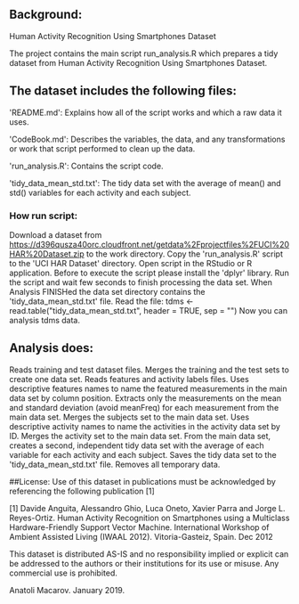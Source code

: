 ## Background:

Human Activity Recognition Using Smartphones Dataset

The project contains the main script run_analysis.R which prepares a tidy dataset from Human Activity Recognition Using Smartphones Dataset.

## The dataset includes the following files:
'README.md': Explains how all of the script works and which a raw data it uses.

'CodeBook.md': Describes the variables, the data, and any transformations or work that script performed to clean up the data.

'run_analysis.R': Contains the script code.

'tidy_data_mean_std.txt': The tidy data set with the average of mean() and std() variables for each activity and each subject.

### How run script:
Download a dataset from https://d396qusza40orc.cloudfront.net/getdata%2Fprojectfiles%2FUCI%20HAR%20Dataset.zip to the work directory.
Copy the 'run_analysis.R' script to the 'UCI HAR Dataset' directory.
Open script in the RStudio or R application.
Before to execute the script please install the 'dplyr' library.
Run the script and wait few seconds to finish processing the data set.
When Analysis FINISHed the data set directory contains the 'tidy_data_mean_std.txt' file.
Read the file: tdms <- read.table("tidy_data_mean_std.txt", header = TRUE, sep = "")
Now you can analysis tdms data.

## Analysis does:
Reads training and test dataset files.
Merges the training and the test sets to create one data set.
Reads features and activity labels files.
Uses descriptive features names to name the featured measurements in the main data set by column position.
Extracts only the measurements on the mean and standard deviation (avoid meanFreq) for each measurement from the main data set.
Merges the subjects set to the main data set.
Uses descriptive activity names to name the activities in the activity data set by ID.
Merges the activity set to the main data set.
From the main data set, creates a second, independent tidy data set with the average of each variable for each activity and each subject.
Saves the tidy data set to the 'tidy_data_mean_std.txt' file.
Removes all temporary data.

##License:
Use of this dataset in publications must be acknowledged by referencing the following publication [1]

[1] Davide Anguita, Alessandro Ghio, Luca Oneto, Xavier Parra and Jorge L. Reyes-Ortiz. Human Activity Recognition on Smartphones using a Multiclass Hardware-Friendly Support Vector Machine. International Workshop of Ambient Assisted Living (IWAAL 2012). Vitoria-Gasteiz, Spain. Dec 2012

This dataset is distributed AS-IS and no responsibility implied or explicit can be addressed to the authors or their institutions for its use or misuse. Any commercial use is prohibited.

Anatoli Macarov. January 2019.
